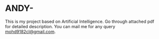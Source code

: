 # ANDY-
This is my project based on Artificial Intelligence. Go through attached pdf for detailed description. You can mail me for any query mohd9182cl@gmail.com.
